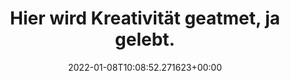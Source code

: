 ---
date: '2022-01-08T10:08:52.271623+00:00'
found_at: '2014-12-14'
found_url: http://www.mercedes-benz.de/content/germany/mpc/mpc_germany_website/de/home_mpc/passengercars/home/world/design/advanced_design-studios/design_sensitivity.html
title: Hier wird Kreativität geatmet, ja gelebt.
---